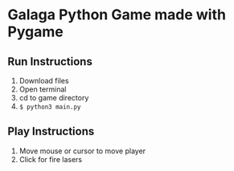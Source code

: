 # Galaga Python Game made with Pygame

## Run Instructions
1. Download files
2. Open terminal
3. cd to game directory
4. `$ python3 main.py`

## Play Instructions
1. Move mouse or cursor to move player
2. Click for fire lasers